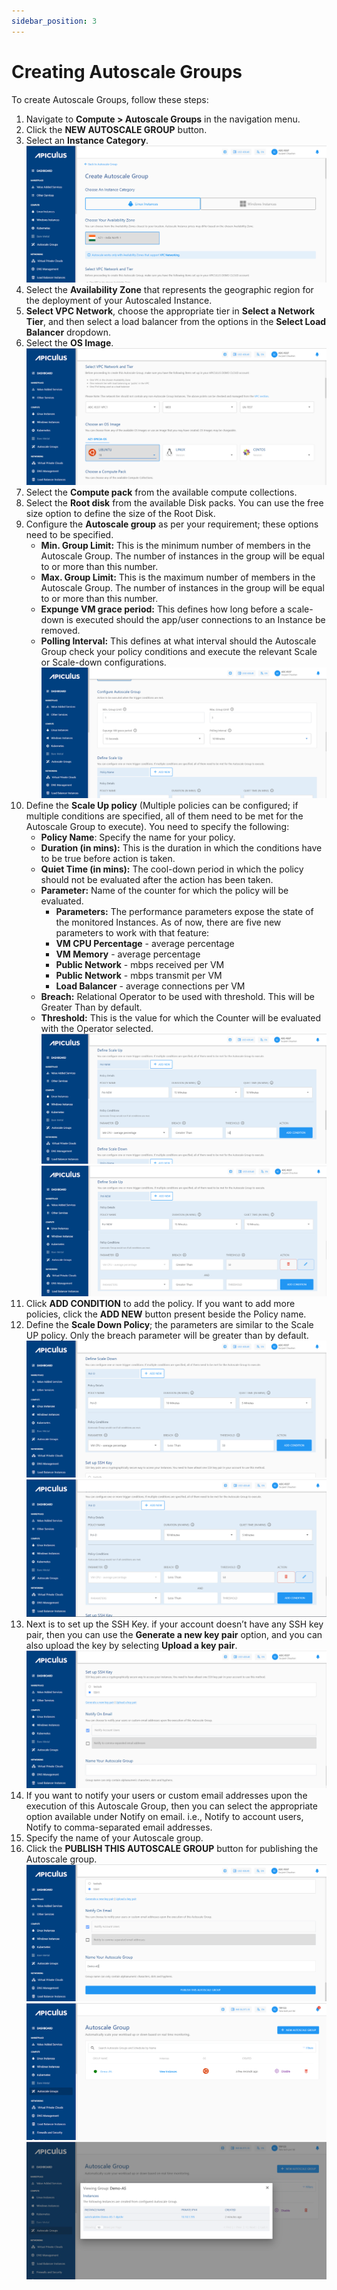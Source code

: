 ```yaml
---
sidebar_position: 3
---
```

# Creating Autoscale Groups

To create Autoscale Groups, follow these steps:
1. Navigate to **Compute > Autoscale Groups** in the navigation menu.
2. Click the **NEW AUTOSCALE GROUP** button.
3. Select an **Instance Category**. 
	![Creating Autoscale Groups](img/CreatingAutoscaleGroups1.png)
4. Select the **Availability Zone** that represents the geographic region for the deployment of your Autoscaled Instance.
5. **Select VPC Network**, choose the appropriate tier in **Select a Network Tier**, and then select a load balancer from the options in the **Select Load Balancer** dropdown.
6. Select the **OS Image**.
   ![Creating Autoscale Groups](img/CreatingAutoscaleGroups2.png)
7. Select the **Compute pack** from the available compute collections.
8. Select the **Root disk** from the available Disk packs. You can use the free size option to define the size of the Root Disk.
9. Configure the **Autoscale group** as per your requirement; these options need to be specified.
	- **Min. Group Limit:** This is the minimum number of members in the Autoscale Group. The number of instances in the group will be equal to or more than this number.
    - **Max. Group Limit:** This is the maximum number of members in the Autoscale Group. The number of instances in the group will be equal to or more than this number.
    - **Expunge VM grace period:** This defines how long before a scale-down is executed should the app/user connections to an Instance be removed.
    - **Polling Interval:** This defines at what interval should the Autoscale Group check your policy conditions and execute the relevant Scale or Scale-down configurations.
      ![Creating Autoscale Groups](img/CreatingAutoscaleGroups3.png)
10. Define the **Scale Up policy** (Multiple policies can be configured; if multiple conditions are specified, all of them need to be met for the Autoscale Group to execute). You need to specify the following:
	- **Policy Name**: Specify the name for your policy.
	- **Duration (in mins):** This is the duration in which the conditions have to be true before action is taken.
	- **Quiet Time (in mins):** The cool-down period in which the policy should not be evaluated after the action has been taken.
	- **Parameter:** Name of the counter for which the policy will be evaluated.
	    - **Parameters:** The performance parameters expose the state of the monitored Instances. As of now, there are five new parameters to work with that feature:
		- **VM CPU Percentage** - average percentage
		- **VM Memory** - average percentage
		- **Public Network** - mbps received per VM
		- **Public Network** - mbps transmit per VM
		- **Load Balancer** - average connections per VM
	- **Breach:** Relational Operator to be used with threshold. This will be Greater Than by default.
	- **Threshold:** This is the value for which the Counter will be evaluated with the Operator selected.
	![Creating Autoscale Groups](img/CreatingAutoscaleGroups4.png)![Creating Autoscale Groups](img/CreatingAutoscaleGroups5.png)
11. Click **ADD CONDITION** to add the policy. If you want to add more policies, click the **ADD NEW** button present beside the Policy name.
12.  Define the **Scale Down Policy**; the parameters are similar to the Scale UP policy. Only the breach parameter will be greater than by default.
	![Creating Autoscale Groups](img/CreatingAutoscaleGroups6.png)![Creating Autoscale Groups](img/CreatingAutoscaleGroups7.png)
13. Next is to set up the SSH Key. if your account doesn’t have any SSH key pair, then you can use the **Generate a new key pair** option, and you can also upload the key by selecting **Upload a key pair**.
    ![Creating Autoscale Groups](img/CreatingAutoscaleGroups8.png)
14. If you want to notify your users or custom email addresses upon the execution of this Autoscale Group, then you can select the appropriate option available under Notify on email. i.e., Notify to account users, Notify to comma-separated email addresses.<br/>
15. Specify the name of your Autoscale group. <br/>
16. Click the **PUBLISH THIS AUTOSCALE GROUP** button for publishing the Autoscale group.![Creating Autoscale Groups](img/CreatingAutoscaleGroups9.png)![Creating Autoscale Groups](img/CreatingAutoscaleGroups10.png)![Creating Autoscale Groups](img/CreatingAutoscaleGroups11.png)



